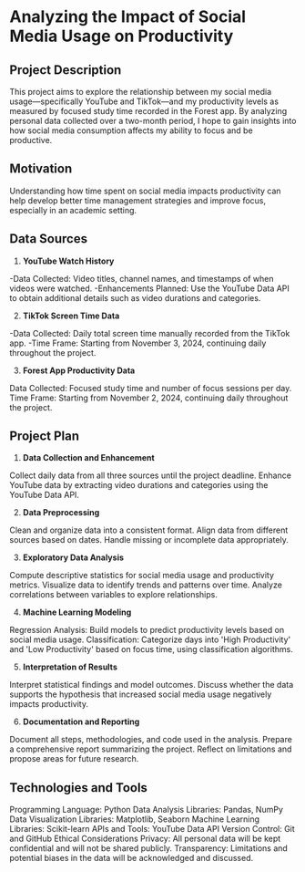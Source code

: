 
# Analyzing the Impact of Social Media Usage on Productivity

## Project Description
This project aims to explore the relationship between my social media usage—specifically YouTube and TikTok—and my productivity levels as measured by focused study time recorded in the Forest app. By analyzing personal data collected over a two-month period, I hope to gain insights into how social media consumption affects my ability to focus and be productive.


## Motivation
Understanding how time spent on social media impacts productivity can help develop better time management strategies and improve focus, especially in an academic setting.


## Data Sources
1. **YouTube Watch History**

-Data Collected: Video titles, channel names, and timestamps of when videos were watched.
-Enhancements Planned: Use the YouTube Data API to obtain additional details such as video durations and categories.

2. **TikTok Screen Time Data**

-Data Collected: Daily total screen time manually recorded from the TikTok app.
-Time Frame: Starting from November 3, 2024, continuing daily throughout the project.

3. **Forest App Productivity Data**

Data Collected: Focused study time and number of focus sessions per day.
Time Frame: Starting from November 2, 2024, continuing daily throughout the project.


## Project Plan

1. **Data Collection and Enhancement**

Collect daily data from all three sources until the project deadline.
Enhance YouTube data by extracting video durations and categories using the YouTube Data API.

2. **Data Preprocessing**

Clean and organize data into a consistent format.
Align data from different sources based on dates.
Handle missing or incomplete data appropriately.

3. **Exploratory Data Analysis**

Compute descriptive statistics for social media usage and productivity metrics.
Visualize data to identify trends and patterns over time.
Analyze correlations between variables to explore relationships.

4. **Machine Learning Modeling**

Regression Analysis: Build models to predict productivity levels based on social media usage.
Classification: Categorize days into 'High Productivity' and 'Low Productivity' based on focus time, using classification algorithms.

5. **Interpretation of Results**

Interpret statistical findings and model outcomes.
Discuss whether the data supports the hypothesis that increased social media usage negatively impacts productivity.

6. **Documentation and Reporting**

Document all steps, methodologies, and code used in the analysis.
Prepare a comprehensive report summarizing the project.
Reflect on limitations and propose areas for future research.


## Technologies and Tools
Programming Language: Python
Data Analysis Libraries: Pandas, NumPy
Data Visualization Libraries: Matplotlib, Seaborn
Machine Learning Libraries: Scikit-learn
APIs and Tools: YouTube Data API
Version Control: Git and GitHub
Ethical Considerations
Privacy: All personal data will be kept confidential and will not be shared publicly.
Transparency: Limitations and potential biases in the data will be acknowledged and discussed.
